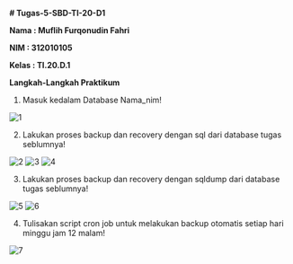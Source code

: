 <b> # Tugas-5-SBD-TI-20-D1
<p> Nama : Muflih Furqonudin Fahri
<p> NIM  : 312010105
<p> Kelas : TI.20.D.1 
<p> Langkah-Langkah Praktikum </b>

1.  Masuk kedalam Database Nama_nim!

![1](https://user-images.githubusercontent.com/101880025/172164494-a1f1ff5c-cd3d-4ba2-9368-81d1fe340df9.png)

2.  Lakukan proses backup dan recovery dengan sql dari database tugas seblumnya!

![2](https://user-images.githubusercontent.com/101880025/172164926-38d511b9-0f97-42c3-a6e0-327db2fceb9d.png)
![3](https://user-images.githubusercontent.com/101880025/172164934-da849165-e5d0-4194-9ed1-b3b4b3fbaf84.png)
![4](https://user-images.githubusercontent.com/101880025/172164941-c7320266-bbc0-444d-a7b6-b87fa6fbf5f8.png)

3.  Lakukan proses backup dan recovery dengan sqldump dari database tugas seblumnya!

![5](https://user-images.githubusercontent.com/101880025/172165145-b6c90874-d610-4f4b-82b8-723e45bc2f4a.png)
![6](https://user-images.githubusercontent.com/101880025/172165158-af10adc7-c45a-44c1-9741-b30fc77a5f28.png)

4.  Tulisakan script cron job untuk melakukan backup otomatis setiap hari minggu jam 12 malam!

![7](https://user-images.githubusercontent.com/101880025/172165242-c75d4ebf-054b-4ece-94cf-5b92a1eea78c.png)
